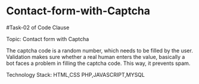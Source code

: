 # Contact-form-with-Captcha
#Task-02 of Code Clause

Topic: Contact form with Captcha

The captcha code is a random number, which needs to be filled by the user. Validation makes sure whether a real human enters the value, basically a bot faces a problem in filling the captcha code. This way, it prevents spam.

Technology Stack: HTML,CSS PHP,JAVASCRIPT,MYSQL
